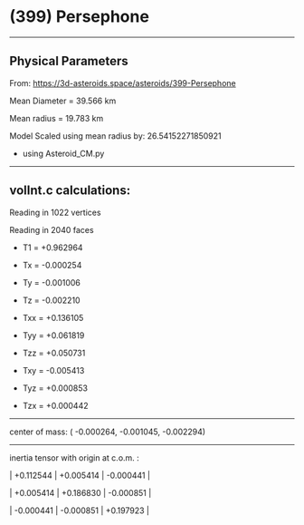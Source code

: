 # (399) Persephone

---
Physical Parameters
---

From:  https://3d-asteroids.space/asteroids/399-Persephone

Mean Diameter = 39.566 km

Mean radius = 19.783 km

Model Scaled using mean radius by: 26.54152271850921 

 - using Asteroid_CM.py

---
volInt.c calculations:
---


Reading in 1022 vertices

Reading in 2040 faces

- T1 =              +0.962964

- Tx =              -0.000254
- Ty =              -0.001006
- Tz =              -0.002210

- Txx =             +0.136105
- Tyy =             +0.061819
- Tzz =             +0.050731

- Txy =             -0.005413
- Tyz =             +0.000853
- Tzx =             +0.000442

---

center of mass:  (   -0.000264,   -0.001045,   -0.002294)

---

inertia tensor with origin at c.o.m. :

|  +0.112544   |     +0.005414    |    -0.000441  |

|  +0.005414   |     +0.186830    |    -0.000851  |

|  -0.000441   |     -0.000851    |    +0.197923  | 